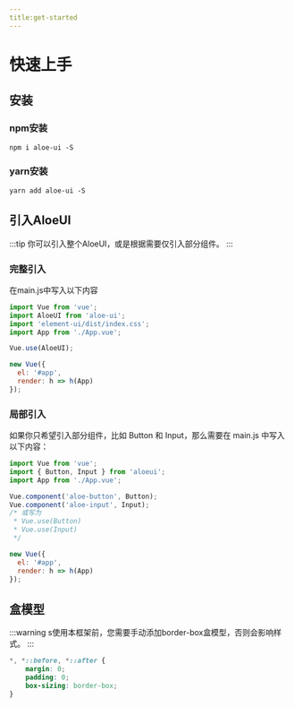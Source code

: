 ```yaml
---
title:get-started
---
```

# 快速上手
## 安装
### npm安装
```npm
npm i aloe-ui -S 
```
### yarn安装
```yarn
yarn add aloe-ui -S 
```

## 引入AloeUI
:::tip
你可以引入整个AloeUI，或是根据需要仅引入部分组件。
:::
### 完整引入
在main.js中写入以下内容
```javascript
import Vue from 'vue';
import AloeUI from 'aloe-ui';
import 'element-ui/dist/index.css';
import App from './App.vue';

Vue.use(AloeUI);

new Vue({
  el: '#app',
  render: h => h(App)
});
```
### 局部引入
如果你只希望引入部分组件，比如 Button 和 Input，那么需要在 main.js 中写入以下内容：
```javascript
import Vue from 'vue';
import { Button, Input } from 'aloeui';
import App from './App.vue';

Vue.component('aloe-button', Button);
Vue.component('aloe-input', Input);
/* 或写为
 * Vue.use(Button)
 * Vue.use(Input)
 */

new Vue({
  el: '#app',
  render: h => h(App)
});
```
## 盒模型
:::warning
s使用本框架前，您需要手动添加border-box盒模型，否则会影响样式。
:::
```css
*, *::before, *::after {
    margin: 0;
    padding: 0;
    box-sizing: border-box;
}
```
